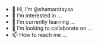 - 👋 Hi, I’m @shamarataysa
- 👀 I’m interested in ...
- 🌱 I’m currently learning ...
- 💞️ I’m looking to collaborate on ...
- 📫 How to reach me ...

<!---
shamarataysa/shamarataysa is a ✨ special ✨ repository because its `README.md` (this file) appears on your GitHub profile.
You can click the Preview link to take a look at your changes.
--->
